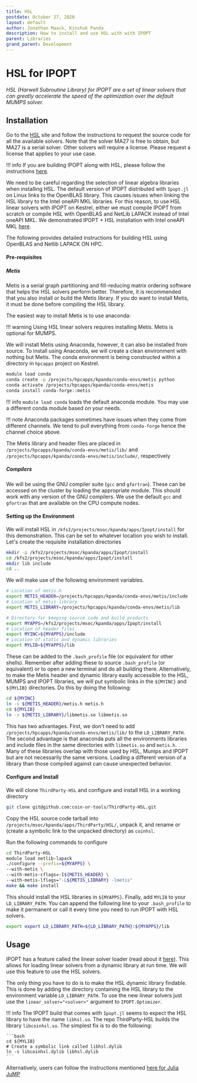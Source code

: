 ```yaml
---
title: HSL
postdate: October 27, 2020
layout: default
author: Jonathan Maack, Kinshuk Panda
description: How to install and use HSL with with IPOPT
parent: Libraries
grand_parent: Development
---
```


# HSL for IPOPT

*HSL (Harwell Subroutine Library) for IPOPT are a set of linear solvers that can greatly accelerate the speed of the optimization over the default MUMPS solver.*

## Installation

Go to the [HSL](http://www.hsl.rl.ac.uk/ipopt/) site and follow the instructions to request the source code for all the available solvers. Note that the solver MA27 is free to obtain, but MA27 is a serial solver. Other solvers will require a license. Please request a license that applies to your use case.

!!! info
    If you are building IPOPT along with HSL, please follow the instructions [here](../../Applications/ipopt.md#installation-from-source).

We need to be careful regarding the selection of linear algebra libraries when installing HSL.
The default version of IPOPT distributed with `Ipopt.jl` on Linux links to the OpenBLAS library. This causes issues when linking the HSL library to the Intel oneAPI MKL libraries.  For this reason, to use HSL linear solvers with IPOPT on Kestrel, either we must compile IPOPT from scratch or compile HSL with OpenBLAS and NetLib LAPACK instead of Intel oneAPI MKL. We demonstrated IPOPT + HSL installation with Intel oneAPI MKL [here](../../Applications/ipopt.md#installation-from-source).

The following provides detailed instructions for building HSL using OpenBLAS and Netlib LAPACK ON HPC.

#### Pre-requisites

##### Metis

Metis is a serial graph partitioning and fill-reducing matrix ordering software that helps the HSL solvers perform better. Therefore, it is recommended that you also install or build the Metis library.  If you do want to install Metis, it must be done before compiling the HSL library.

The easiest way to install Metis is to use anaconda:

!!! warning
    Using HSL linear solvers requires installing Metis. Metis is optional for MUMPS.

We will install Metis using Anaconda, however, it can also be installed from source.
To install using Anaconda, we will create a clean environment with nothing but Metis.
The conda environment is being constructed within a directory in `hpcapps` project on 
Kestrel. 

```bash
module load conda
conda create -p /projects/hpcapps/kpanda/conda-envs/metis python
conda activate /projects/hpcapps/kpanda/conda-envs/metis
conda install conda-forge::metis
```

!!! info 
    `module load conda` loads the default anaconda module. You may use a different conda module based on your needs.

!!! note
    Anaconda packages sometimes have issues when they come from different channels.  We tend to pull everything from `conda-forge` hence the channel choice above.

The Metis library and header files are placed in `/projects/hpcapps/kpanda/conda-envs/metis/lib/` and `/projects/hpcapps/kpanda/conda-envs/metis/include/`, respectively

##### Compilers

We will be using the GNU compiler suite (`gcc` and `gfortran`).  These can be accessed on the cluster by loading the appropriate module.  This should work with any version of the GNU compilers. We use the default `gcc` and `gfortran` that are available on the CPU compute nodes.


#### Setting up the Environment 

We will install HSL in `/kfs2/projects/msoc/kpanda/apps/Ipopt/install` for this demonstration. This can be set to whatever location you wish to install.
Let's create the requisite installation directories

```bash
mkdir -p /kfs2/projects/msoc/kpanda/apps/Ipopt/install
cd /kfs2/projects/msoc/kpanda/apps/Ipopt/install
mkdir lib include
cd ..
```

We will make use of the following environment variables.

```bash
# Location of metis.h
export METIS_HEADER=/projects/hpcapps/kpanda/conda-envs/metis/include
# Location of metis library
export METIS_LIBRARY=/projects/hpcapps/kpanda/conda-envs/metis/lib

# Directory for keeping source code and build products
export MYAPPS=/kfs2/projects/msoc/kpanda/apps/Ipopt/install
# Location of header files
export MYINC=${MYAPPS}/include
# Location of static and dynamic libraries
export MYLIB=${MYAPPS}/lib
```

These can be added to the `.bash_profile` file (or equivalent for other shells).  Remember after adding these to source `.bash_profile` (or equivalent) or to open a new terminal and do all building there.
Alternatively, to make the Metis header and dynamic library easily accessible to the HSL, MUMPS and IPOPT libraries, we will put symbolic links in the `${MYINC}` and `${MYLIB}` directories.  Do this by doing the following:

```bash
cd ${MYINC}
ln -s ${METIS_HEADER}/metis.h metis.h
cd ${MYLIB}
ln -s ${METIS_LIBRARY}/libmetis.so libmetis.so
```

This has two advantages.
First, we don't need to add `/projects/hpcapps/kpanda/conda-envs/metis/lib/` to
the `LD_LIBRARY_PATH`.  The second advantage is that anaconda puts all the 
environments libraries and include files in the same directories with
`libmetis.so` and `metis.h`.  Many of these libraries overlap with those used
by HSL, Mumps and IPOPT but are not necessarily the same versions.  Loading a
different version of a library than those compiled against can cause unexpected behavior.

#### Configure and Install

We will clone `ThirdParty-HSL` and configure and install HSL in a working directory

```bash
git clone git@github.com:coin-or-tools/ThirdParty-HSL.git
```

Copy the HSL source code tarball into `/projects/msoc/kpanda/apps/ThirdParty/HSL/`, 
unpack it, and rename or (create a symbolic link to the unpacked directory) as `coinhsl`.

Run the following commands to configure

```bash
cd ThirdParty-HSL
module load netlib-lapack
./configure --prefix=${MYAPPS} \
--with-metis \
--with-metis-cflags=-I${METIS_HEADER} \
--with-metis-lflags="-L${METIS_LIBRARY} -lmetis"
make && make install
```

This should install the HSL libraries in `${MYAPPS}`. Finally, add `MYLIB` to your `LD_LIBRARY_PATH`. You can append the following line to your `.bash_profile` to make it permanent or call it every time you need to run IPOPT with HSL solvers.

```bash
export export LD_LIBRARY_PATH=${LD_LIBRARY_PATH}:${MYAPPS}/lib
```

## Usage

IPOPT has a feature called the linear solver loader (read about it [here](https://coin-or.github.io/Ipopt/INSTALL.html#LINEARSOLVERLOADER)). This allows for loading linear solvers from a dynamic library at run time.  We will use this feature to use the HSL solvers.

The only thing you have to do is to make the HSL dynamic library findable.  This is done by adding the directory containing the HSL library to the environment variable `LD_LIBRARY_PATH`. To use the new linear solvers just use the `linear_solver="<solver>"` argument to `IPOPT.Optimizer`.

!!! info
    The IPOPT build that comes with `Ipopt.jl` seems to expect the HSL library to have the name `libhsl.so`. The repo ThirdParty-HSL builds the library `libcoinhsl.so`.  The simplest fix is to do the following:

    ```bash
    cd ${MYLIB}
    # Create a symbolic link called libhsl.dylib
    ln -s libcoinhsl.dylib libhsl.dylib
    ```

Alternatively, users can follow the instructions mentioned [here for Julia JuMP](https://github.com/jump-dev/Ipopt.jl?tab=readme-ov-file#hsl)